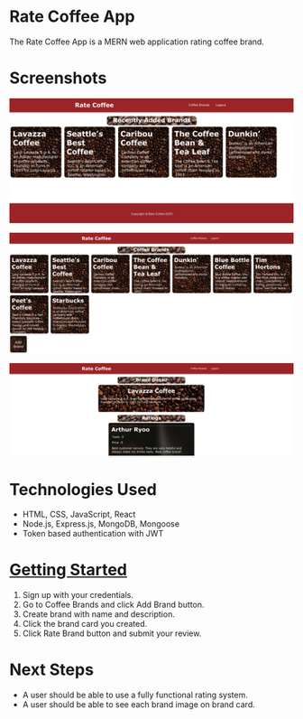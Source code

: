 # Rate Coffee App
The Rate Coffee App is a MERN web application rating coffee brand.

# Screenshots

![](public/images/image1.png)

![](public/images/image2.png)

![](public/images/image3.png)

# Technologies Used

- HTML, CSS, JavaScript, React
- Node.js, Express.js, MongoDB, Mongoose
- Token based authentication with JWT

# [Getting Started](http://rate-coffee-app.herokuapp.com/)

1. Sign up with your credentials.
1. Go to Coffee Brands and click Add Brand button.
1. Create brand with name and description.
1. Click the brand card you created.
1. Click Rate Brand button and submit your review.

# Next Steps

* A user should be able to use a fully functional rating system.
* A user should be able to see each brand image on brand card.

